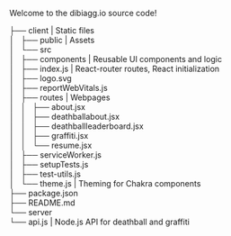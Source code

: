 Welcome to the dibiagg.io source code!  
  
├── client | Static files  
│   ├── public | Assets  
│   └── src  
│       ├── components | Reusable UI components and logic  
│       ├── index.js | React-router routes, React initialization  
│       ├── logo.svg  
│       ├── reportWebVitals.js  
│       ├── routes | Webpages  
│       │   ├── about.jsx  
│       │   ├── deathballabout.jsx  
│       │   ├── deathballleaderboard.jsx  
│       │   ├── graffiti.jsx  
│       │   └── resume.jsx  
│       ├── serviceWorker.js  
│       ├── setupTests.js  
│       ├── test-utils.js  
│       └── theme.js | Theming for Chakra components  
├── package.json  
├── README.md  
└── server  
    └── api.js | Node.js API for deathball and graffiti  
